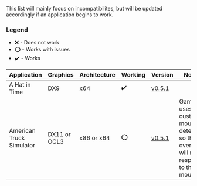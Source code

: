 This list will mainly focus on incompatibilites, but will be updated accordingly if an application begins to work.

### Legend
- :x: - Does not work
- :o: - Works with issues
- :heavy_check_mark: - Works

| Application | Graphics | Architecture | Working | Version | Notes |
|---|---|---|---|---|---|
| A Hat in Time | DX9 | x64 | :heavy_check_mark: | [v0.5.1][v0.5.1] | 
| American Truck Simulator | DX11 or OGL3 | x86 or x64 | :o: | [v0.5.1][v0.5.1] | Game uses custom mouse detection so the overlay will not respond to the mouse |

<!-- Quick links -->
[v0.3.0]: https://github.com/BttrDrgn/radio.garten/releases/tag/v0.3.0
[v0.4.0]: https://github.com/BttrDrgn/radio.garten/releases/tag/v0.4.0
[v0.5.0]: https://github.com/BttrDrgn/radio.garten/releases/tag/v0.5.0
[v0.5.1]: https://github.com/BttrDrgn/radio.garten/releases/tag/v0.5.1
